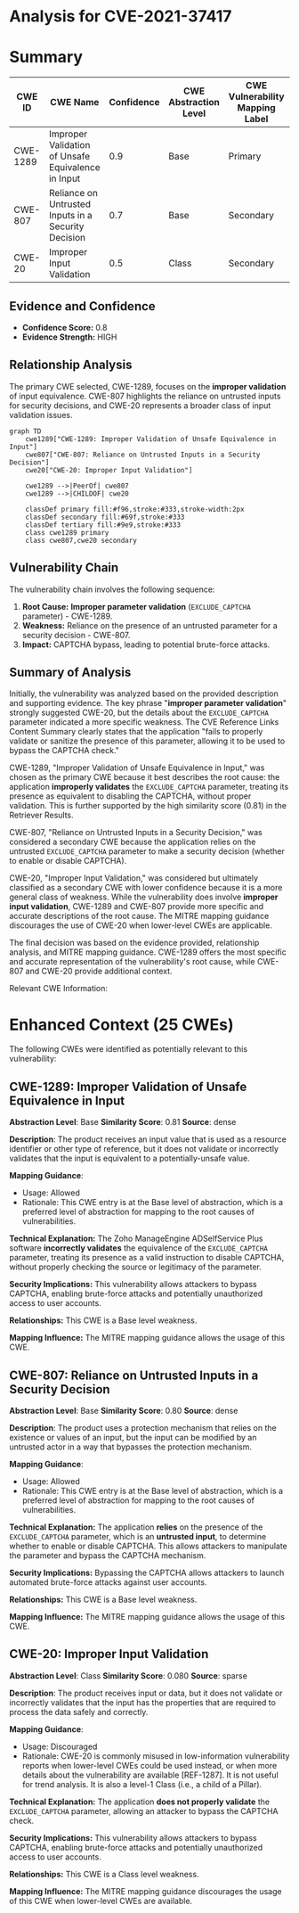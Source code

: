 # Analysis for CVE-2021-37417

# Summary
| CWE ID | CWE Name | Confidence | CWE Abstraction Level | CWE Vulnerability Mapping Label | CWE-Vulnerability Mapping Notes |
|---|---|---|---|---|---|
| CWE-1289 | Improper Validation of Unsafe Equivalence in Input | 0.9 | Base | Primary | Allowed |
| CWE-807 | Reliance on Untrusted Inputs in a Security Decision | 0.7 | Base | Secondary | Allowed |
| CWE-20 | Improper Input Validation | 0.5 | Class | Secondary | Discouraged |

## Evidence and Confidence

*   **Confidence Score:** 0.8
*   **Evidence Strength:** HIGH

## Relationship Analysis
The primary CWE selected, CWE-1289, focuses on the **improper validation** of input equivalence. CWE-807 highlights the reliance on untrusted inputs for security decisions, and CWE-20 represents a broader class of input validation issues.

```mermaid
graph TD
    cwe1289["CWE-1289: Improper Validation of Unsafe Equivalence in Input"]
    cwe807["CWE-807: Reliance on Untrusted Inputs in a Security Decision"]
    cwe20["CWE-20: Improper Input Validation"]
    
    cwe1289 -->|PeerOf| cwe807
    cwe1289 -->|CHILDOF| cwe20

    classDef primary fill:#f96,stroke:#333,stroke-width:2px
    classDef secondary fill:#69f,stroke:#333
    classDef tertiary fill:#9e9,stroke:#333
    class cwe1289 primary
    class cwe807,cwe20 secondary
```

## Vulnerability Chain
The vulnerability chain involves the following sequence:
1.  **Root Cause:** **Improper parameter validation** (`EXCLUDE_CAPTCHA` parameter) - CWE-1289.
2.  **Weakness:** Reliance on the presence of an untrusted parameter for a security decision - CWE-807.
3.  **Impact:** CAPTCHA bypass, leading to potential brute-force attacks.

## Summary of Analysis
Initially, the vulnerability was analyzed based on the provided description and supporting evidence. The key phrase "**improper parameter validation**" strongly suggested CWE-20, but the details about the `EXCLUDE_CAPTCHA` parameter indicated a more specific weakness. The CVE Reference Links Content Summary clearly states that the application "fails to properly validate or sanitize the presence of this parameter, allowing it to be used to bypass the CAPTCHA check."

CWE-1289, "Improper Validation of Unsafe Equivalence in Input," was chosen as the primary CWE because it best describes the root cause: the application **improperly validates** the `EXCLUDE_CAPTCHA` parameter, treating its presence as equivalent to disabling the CAPTCHA, without proper validation. This is further supported by the high similarity score (0.81) in the Retriever Results.

CWE-807, "Reliance on Untrusted Inputs in a Security Decision," was considered a secondary CWE because the application relies on the untrusted `EXCLUDE_CAPTCHA` parameter to make a security decision (whether to enable or disable CAPTCHA).

CWE-20, "Improper Input Validation," was considered but ultimately classified as a secondary CWE with lower confidence because it is a more general class of weakness. While the vulnerability does involve **improper input validation**, CWE-1289 and CWE-807 provide more specific and accurate descriptions of the root cause. The MITRE mapping guidance discourages the use of CWE-20 when lower-level CWEs are applicable.

The final decision was based on the evidence provided, relationship analysis, and MITRE mapping guidance. CWE-1289 offers the most specific and accurate representation of the vulnerability's root cause, while CWE-807 and CWE-20 provide additional context.

Relevant CWE Information:

# Enhanced Context (25 CWEs)
The following CWEs were identified as potentially relevant to this vulnerability:

## CWE-1289: Improper Validation of Unsafe Equivalence in Input
**Abstraction Level**: Base
**Similarity Score**: 0.81
**Source**: dense

**Description**:
The product receives an input value that is used as a resource identifier or other type of reference, but it does not validate or incorrectly validates that the input is equivalent to a potentially-unsafe value.

**Mapping Guidance**:
- Usage: Allowed
- Rationale: This CWE entry is at the Base level of abstraction, which is a preferred level of abstraction for mapping to the root causes of vulnerabilities.

**Technical Explanation:**
The Zoho ManageEngine ADSelfService Plus software **incorrectly validates** the equivalence of the `EXCLUDE_CAPTCHA` parameter, treating its presence as a valid instruction to disable CAPTCHA, without properly checking the source or legitimacy of the parameter.

**Security Implications:**
This vulnerability allows attackers to bypass CAPTCHA, enabling brute-force attacks and potentially unauthorized access to user accounts.

**Relationships:**
This CWE is a Base level weakness.

**Mapping Influence:**
The MITRE mapping guidance allows the usage of this CWE.

## CWE-807: Reliance on Untrusted Inputs in a Security Decision
**Abstraction Level**: Base
**Similarity Score**: 0.80
**Source**: dense

**Description**:
The product uses a protection mechanism that relies on the existence or values of an input, but the input can be modified by an untrusted actor in a way that bypasses the protection mechanism.

**Mapping Guidance**:
- Usage: Allowed
- Rationale: This CWE entry is at the Base level of abstraction, which is a preferred level of abstraction for mapping to the root causes of vulnerabilities.

**Technical Explanation:**
The application **relies** on the presence of the `EXCLUDE_CAPTCHA` parameter, which is an **untrusted input**, to determine whether to enable or disable CAPTCHA. This allows attackers to manipulate the parameter and bypass the CAPTCHA mechanism.

**Security Implications:**
Bypassing the CAPTCHA allows attackers to launch automated brute-force attacks against user accounts.

**Relationships:**
This CWE is a Base level weakness.

**Mapping Influence:**
The MITRE mapping guidance allows the usage of this CWE.

## CWE-20: Improper Input Validation
**Abstraction Level**: Class
**Similarity Score**: 0.080
**Source**: sparse

**Description**:
The product receives input or data, but it does
        not validate or incorrectly validates that the input has the
        properties that are required to process the data safely and
        correctly.

**Mapping Guidance**:
- Usage: Discouraged
- Rationale: CWE-20 is commonly misused in low-information vulnerability reports when lower-level CWEs could be used instead, or when more details about the vulnerability are available [REF-1287]. It is not useful for trend analysis. It is also a level-1 Class (i.e., a child of a Pillar).

**Technical Explanation:**
The application **does not properly validate** the `EXCLUDE_CAPTCHA` parameter, allowing an attacker to bypass the CAPTCHA check.

**Security Implications:**
This vulnerability allows attackers to bypass CAPTCHA, enabling brute-force attacks and potentially unauthorized access to user accounts.

**Relationships:**
This CWE is a Class level weakness.

**Mapping Influence:**
The MITRE mapping guidance discourages the usage of this CWE when lower-level CWEs are available.